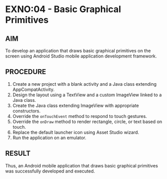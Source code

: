 # EXNO:04 - Basic Graphical Primitives

## AIM
To develop an application that draws basic graphical primitives on the screen using Android Studio mobile application development framework.

## PROCEDURE
1. Create a new project with a blank activity and a Java class extending AppCompatActivity.
2. Design the layout using a TextView and a custom ImageView linked to a Java class.
3. Create the Java class extending ImageView with appropriate constructors.
4. Override the `onTouchEvent` method to respond to touch gestures.
5. Override the `onDraw` method to render rectangle, circle, or text based on touch.
6. Replace the default launcher icon using Asset Studio wizard.
7. Run the application on an emulator.

## RESULT
Thus, an Android mobile application that draws basic graphical primitives was successfully developed and executed.
